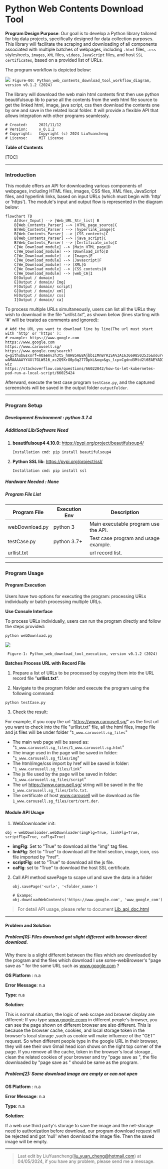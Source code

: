 # Python Web Contents Download Tool

**Program Design Purpose**: Our goal is to develop a Python library tailored for big data projects, specifically designed for data collection purposes. This library will facilitate the scraping and downloading of all components associated with multiple batches of webpages, including `.html` files, `.css` stylesheets, `images`, `XML` files, `videos`, `JavaScript` files, and host `SSL certificates`, based on a provided list of URLs.

The program workflow is depicted below:

![](doc/img/downloader.png)` Figure-00: Python_web_contents_download_tool_workflow_diagram, version v0.1.2 (2024)`

The library will download the web main html contents first then use python beautifulsoup lib to parse all the contents from the web html file source to get the linked html, image, java script, css then download the contents one by one and save in the related local folder.  It will provide a flexible API that allows integration with other programs seamlessly.

```
# Created:     2021/11/12
# Version:     v_0.1.2
# Copyright:   Copyright (c) 2024 LiuYuancheng
# License:     MIT License 
```

**Table of Contents**

[TOC]

------

### Introduction 

This module offers an API for downloading various components of webpages, including HTML files, images, CSS files, XML files, JavaScript files, and hyperlink links, based on input URLs (which must begin with 'http' or 'https'). The module's input and output flow is represented in the diagram below:

```mermaid
flowchart TD
	A[User_Input] --> |Web_URL_Str_list| B
	B[Web_Contents_Parser] --> |HTML_page_source|C
	B[Web_Contents_Parser] --> |hyperlink_image|C
	B[Web_Contents_Parser] --> |CSS_contents|C
	B[Web_Contents_Parser] --> |java_script|C
	B[Web_Contents_Parser] --> |Certificate_info|C
	C[We_Download_module] --> |Main_HTML_page|D
	C[We_Download_module] --> |Download_Info|D
	C[We_Download_module] --> |Images|E
	C[We_Download_module] --> |Javascript|F
	C[We_Download_module] --> |XML|G
	C[We_Download_module] --> |CSS_contents|H
	C[We_Download_module] --> |web_CA|I
	D[Output / domain]
	E[Output / domain/ Img]
	F[Output / domain/ script]
	G[Output / domain/ xml]
	H[Output / domain/ css]
	I[Output / domain/ ca]
```

To process multiple URLs simultaneously, users can list all the URLs they wish to download in the file "*urllist.txt*", as shown below (lines starting with '#' will be treated as comments and ignored):

```
# Add the URL you want to download line by line(The url must start with 'http' or 'https' ):
# example: https://www.google.com
https://www.google.com
https://www.carousell.sg/
https://www.google.com/search?q=github&sxsrf=AOaemvJh3t5_h8H85AE8Ajbb1IMnBrRISA%3A1636698503535&source=hp&ei=hwmOYY6mHdGkqtsPq8S9sAY&iflsig=ALs-wAMAAAAAYY4Xl7GLWS16_xc2Q9XrG0p3q277DpkL&oq=&gs_lcp=Cgdnd3Mtd2l6EAEYADIHCCMQ6gIQJzIHCCMQ6gIQJzIHCCMQ6gIQJzIHCCMQ6gIQJzIHCCMQ6gIQJzIHCCMQ6gIQJzINCC4QxwEQowIQ6gIQJzIHCCMQ6gIQJzIHCCMQ6gIQJzIHCCMQ6gIQJ1AAWABgjgdoAXAAeACAAQCIAQCSAQCYAQCwAQo&sclient=gws-wiz
https://stackoverflow.com/questions/66022042/how-to-let-kubernetes-pod-run-a-local-script/66025424
```

Afterward, execute the test case program `testCase.py`, and the captured screenshots will be saved in the output folder `outputFolder`.



------

### Program Setup

##### Development Environment : python 3.7.4

##### Additional Lib/Software Need

1. **beautifulsoup4 4.10.0**: https://pypi.org/project/beautifulsoup4/

   ```
   Installation cmd: pip install beautifulsoup4
   ```
   
2. **Python SSL lib**: https://pypi.org/project/ssl/

   ```
   Installation cmd: pip install ssl
   ```


##### Hardware Needed : None

##### Program File List 

| Program File   | Execution Env | Description                          |
| -------------- | ------------- | ------------------------------------ |
| webDownload.py | python 3      | Main executable program use the API. |
| testCase.py    | python 3.7+   | Test case program and usage example. |
| urllist.txt    |               | url record list.                     |



------

### Program Usage



#### Program Execution 

Users have two options for executing the program: processing URLs individually or batch processing multiple URLs. 

**Use Console Interface** 

To process URLs individually, users can run the program directly and follow the steps provided:

```
python webDownload.py
```

![](doc/img/output.png)

` Figure-1: Python_web_download_tool_execution, version v0.1.2 (2024)`

**Batches Process URL with Record File** 

1. Prepare a list of URLs to be processed by copying them into the URL record file "**urllist.txt**".

2. Navigate to the program folder and execute the program using the following command:

```
python testCase.py
```

3. Check the result: 

For example, if you copy the url "https://www.carousell.sg/" as the first url you want to check into the file "urllist.txt" file, all the html files, image file and js files will be under folder "`1_www.carousell.sg_files`"

- The main web page will be saved as:  "`1_www.carousell.sg_files/1_www.carousell.sg.html`"
- The image used in the page will be saved in folder: "`1_www.carousell.sg_files/img`"
- The html/imge/css import by href will be saved in folder: "`1_www.carousell.sg_files/link`"
- The js file used by the page will be saved in folder: "`1_www.carousell.sg_files/script`"
- The url https://www.carousell.sg/ string will be saved in the file `1_www.carousell.sg_files/Info.txt`.
- The certificate of host www.carousell will be download as file `1_www.carousell.sg_files/cert/cert.der`.



#### Module API Usage

1. WebDownloader init: 

```
obj = webDownloader.webDownloader(imgFlg=True, linkFlg=True, scriptFlg=True, caFlg=True)
```

- **imgFlg**: Set to "True" to download all the "img" tag files. 
- **linkFlg**: Set to "True" to download all the html section, image, icon, css file imported by  "href".
- **scriptFlg**: set to "True" to download  all the js file. 
- **caFlg**: set to "True" to download the host SSL certificate. 

2. Call API method savePage to scape url and save the data in a folder 

   ```
   obj.savePage('<url>', '<folder_name>')
   
   # Exampe:
   obj.downloadWebContents('https://www.google.com', 'www_google_com')
   ```


> For detail API usage, please refer to document [Lib_api_doc.html](Lib_api_doc.html)



------

#### Problem and Solution

##### Problem[0]: Files download got slight different with browser direct download.

Why there is a slight different between the files which are downloaded by the program and the files which download I use some-webBrowser's "page save as " for the same URL such as www.google.com ? 

**OS Platform** : n.a

**Error Message**: n.a

**Type**: n.a

**Solution**:

This is normal situation, the logic of web scrape and browser display are different: If you type www.google.ccom in different people's browser, you can see the page shown on different browser are also different. This is because the browser cache, cookies, and local storage token in the browser's local storage ,such as cookie will make influence of the "GET" request. So when different people type in the google URL in their browser, they will see their own Gmail head icon shows on the right top corner of the page. If you remove all the cache, token in the browser's local storage , clean the related cookies of your browser and try "page save as ", the file downloaded by  "page save as " should be same as the program. 



##### Problem[2]: Some download image are empty or can not open

**OS Platform** : n.a

**Error Message**: n.a

**Type**: n.a

**Solution**:

If a web use third party's storage to save the image and the net-storage need to authorization before download, our program download request will be rejected and got 'null' when download the image file. Then the saved image will be empty. 



------

> Last edit by LiuYuancheng(liu_yuan_cheng@hotmail.com) at 04/05/2024, if you have any problem, please send me a message. 

